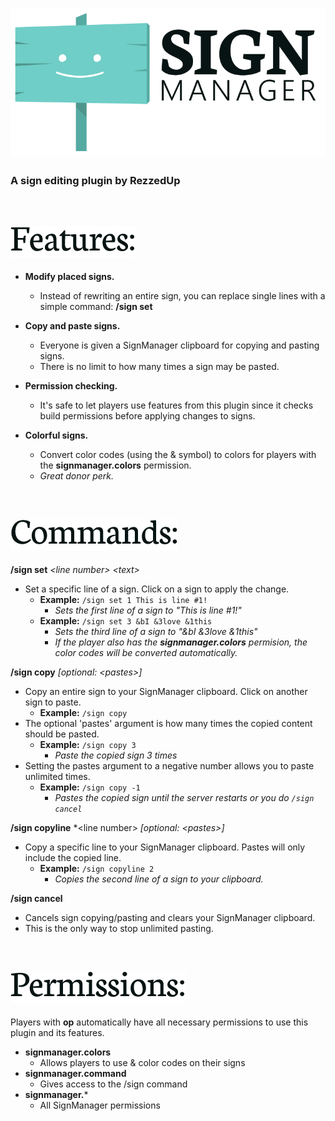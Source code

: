 # ![](images/logo.png)

### A sign editing plugin **by RezzedUp**

&nbsp;

## ![Features](images/features.png)

* **Modify placed signs.**
  * Instead of rewriting an entire sign, you can replace single lines with a simple command: **/sign set**

* **Copy and paste signs.**
  * Everyone is given a SignManager clipboard for copying and pasting signs.
  * There is no limit to how many times a sign may be pasted.

* **Permission checking.**
  * It's safe to let players use features from this plugin since it checks build permissions before applying changes to signs.

* **Colorful signs.**
  * Convert color codes (using the & symbol) to colors for players with the **signmanager.colors** permission.
  * *Great donor perk.*

&nbsp;

## ![Commands](images/commands.png)

**/sign set** *\<line number>* *\<text>*
* Set a specific line of a sign. Click on a sign to apply the change.
  * **Example:** `/sign set 1 This is line #1!`
    * *Sets the first line of a sign to "This is line #1!"*
  * **Example:** `/sign set 3 &bI &3love &1this`
    * *Sets the third line of a sign to "&bI &3love &1this"*
    * *If the player also has the **signmanager.colors** permision, the color codes will be converted automatically.*

**/sign copy** *[optional: \<pastes>]*
* Copy an entire sign to your SignManager clipboard. Click on another sign to paste.
  * **Example:** `/sign copy`
* The optional 'pastes' argument is how many times the copied content should be pasted.
  * **Example:** `/sign copy 3`
    * *Paste the copied sign 3 times*
* Setting the pastes argument to a negative number allows you to paste unlimited times.
  * **Example:** `/sign copy -1`
    * *Pastes the copied sign until the server restarts or you do `/sign cancel`*

**/sign copyline** *\<line number> *[optional: \<pastes>]*
* Copy a specific line to your SignManager clipboard. Pastes will only include the copied line.
  * **Example:** `/sign copyline 2`
    * *Copies the second line of a sign to your clipboard.*

**/sign cancel**
* Cancels sign copying/pasting and clears your SignManager clipboard.
* This is the only way to stop unlimited pasting.

&nbsp;

## ![Permissions](images/permissions.png)

Players with **op** automatically have all necessary permissions to use this plugin and its features.

* **signmanager.colors**
  * Allows players to use & color codes on their signs
* **signmanager.command**
  * Gives access to the /sign command
* **signmanager.***
  * All SignManager permissions